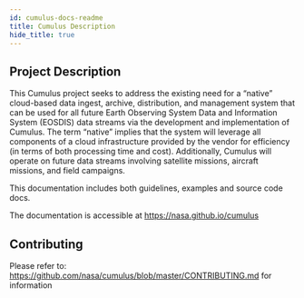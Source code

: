 ```yaml
---
id: cumulus-docs-readme
title: Cumulus Description
hide_title: true
---
```


## Project Description
This Cumulus project seeks to address the existing need for a “native” cloud-based data ingest, archive, distribution, and management system that can be used for all future Earth Observing System Data and Information System (EOSDIS) data streams via the development and implementation of Cumulus. The term “native” implies that the system will leverage all components of a cloud infrastructure provided by the vendor for efficiency (in terms of both processing time and cost). Additionally, Cumulus will operate on future data streams involving satellite missions, aircraft missions, and field campaigns.

This documentation includes both guidelines, examples and source code docs.

The documentation is accessible at https://nasa.github.io/cumulus

## Contributing

Please refer to: https://github.com/nasa/cumulus/blob/master/CONTRIBUTING.md for information

